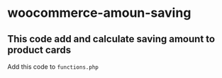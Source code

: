 # woocommerce-amoun-saving


## This code add and calculate saving amount to product cards
Add this code to <code>functions.php</code>
